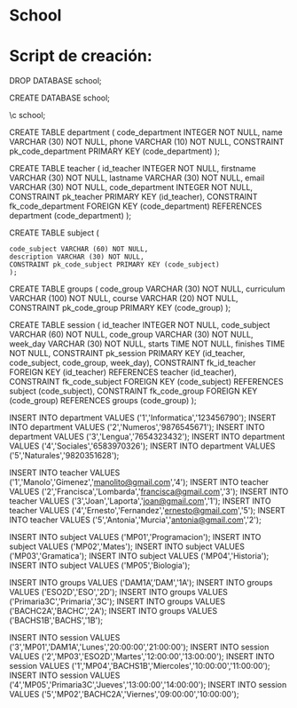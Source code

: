 # School
# Script de creación:

DROP DATABASE school;

CREATE DATABASE school;

\c school;

CREATE TABLE department (
    code_department INTEGER NOT NULL,
    name VARCHAR (30) NOT NULL,
    phone VARCHAR (10) NOT NULL,
    CONSTRAINT pk_code_department PRIMARY KEY (code_department)
);


CREATE TABLE teacher (
    id_teacher INTEGER NOT NULL,
    firstname VARCHAR (30) NOT NULL,
    lastname VARCHAR (30) NOT NULL,
    email VARCHAR (30) NOT NULL,
    code_department INTEGER NOT NULL,
    CONSTRAINT pk_teacher PRIMARY KEY (id_teacher),
    CONSTRAINT fk_code_department FOREIGN KEY (code_department) REFERENCES department (code_department)
);    

CREATE TABLE subject (

    code_subject VARCHAR (60) NOT NULL,
    description VARCHAR (30) NOT NULL,
    CONSTRAINT pk_code_subject PRIMARY KEY (code_subject)
    );

CREATE TABLE groups (
    code_group VARCHAR (30) NOT NULL,
    curriculum VARCHAR (100) NOT NULL,
    course VARCHAR (20) NOT NULL,
    CONSTRAINT pk_code_group PRIMARY KEY (code_group)
    );

CREATE TABLE session (
    id_teacher INTEGER NOT NULL,
    code_subject VARCHAR (60) NOT NULL,
    code_group VARCHAR (30) NOT NULL,
    week_day VARCHAR (30) NOT NULL,
    starts TIME NOT NULL,
    finishes TIME NOT NULL,
    CONSTRAINT pk_session PRIMARY KEY (id_teacher, code_subject, code_group, week_day),
    CONSTRAINT fk_id_teacher FOREIGN KEY (id_teacher) REFERENCES teacher (id_teacher),
    CONSTRAINT fk_code_subject FOREIGN KEY (code_subject) REFERENCES subject (code_subject),
    CONSTRAINT fk_code_group FOREIGN KEY (code_group) REFERENCES groups (code_group)
     );

INSERT INTO department VALUES ('1','Informatica','123456790');
INSERT INTO department VALUES ('2','Numeros','9876545671');
INSERT INTO department VALUES ('3','Lengua','7654323432');
INSERT INTO department VALUES ('4','Sociales','6583970326');
INSERT INTO department VALUES ('5','Naturales','9820351628');

INSERT INTO teacher VALUES ('1','Manolo','Gimenez','manolito@gmail.com','4');
INSERT INTO teacher VALUES ('2','Francisca','Lombarda','francisca@gmail.com','3');
INSERT INTO teacher VALUES ('3','Joan','Laporta','joan@gmail.com','1');
INSERT INTO teacher VALUES ('4','Ernesto','Fernandez','ernesto@gmail.com','5');
INSERT INTO teacher VALUES ('5','Antonia','Murcia','antonia@gmail.com','2');

INSERT INTO subject VALUES ('MP01','Programacion');
INSERT INTO subject VALUES ('MP02','Mates');
INSERT INTO subject VALUES ('MP03','Gramatica');
INSERT INTO subject VALUES ('MP04','Historia');
INSERT INTO subject VALUES ('MP05','Biologia');

INSERT INTO groups VALUES ('DAM1A’,’DAM','1A');
INSERT INTO groups VALUES ('ESO2D','ESO','2D');
INSERT INTO groups VALUES ('Primaria3C','Primaria','3C');
INSERT INTO groups VALUES ('BACHC2A','BACHC','2A');
INSERT INTO groups VALUES ('BACHS1B','BACHS','1B');

INSERT INTO session VALUES ('3','MP01','DAM1A','Lunes','20:00:00','21:00:00');
INSERT INTO session VALUES ('2','MP03','ESO2D','Martes','12:00:00','13:00:00');
INSERT INTO session VALUES ('1','MP04','BACHS1B','Miercoles','10:00:00','11:00:00’);
INSERT INTO session VALUES ('4','MP05','Primaria3C','Jueves','13:00:00','14:00:00');
INSERT INTO session VALUES ('5','MP02','BACHC2A','Viernes','09:00:00','10:00:00');



